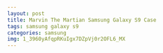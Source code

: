 ```yaml
---
layout: post
title: Marvin The Martian Samsung Galaxy S9 Case
tags: samsung galaxy s9
categories: samsung
img: 1_3960yAfqpRKuIgx7DZpVj0r2OFL6_MX
---
```

